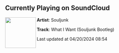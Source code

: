 ## Currently Playing on SoundCloud

[<img align="left" width="100" src="https://i1.sndcdn.com/artworks-gfyziWktYB0gof49-51cKYw-t500x500.jpg">](https://soundcloud.com/souljunk/what-i-want-souljunk-bootleg)

**Artist**: Souljunk 

**Track**: What I Want (Souljunk Bootleg)

Last updated at 04/20/2024 08:54
